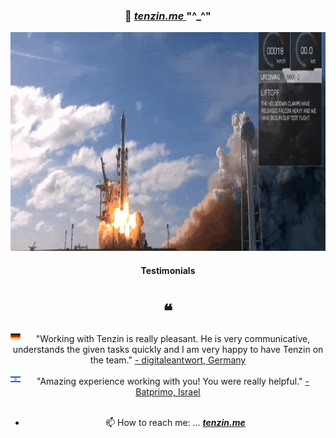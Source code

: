 <!-- ### Hi there 👋

### “love the life you live. live the life you love.” :blush:  -->

<div align="center">
 
  ###  :vulcan_salute:   <a target="_blank" rel="noopener noreferrer" href="https://gyurmey.dev/">  **_tenzin.me_**   </a> "^_^"

<!-- </div> -->
<!-- <br/> -->
<!-- <div align="center"> -->

<!-- <img src="./ninja.gif" alt="naruto"   > -->
<img src="./rocket.gif" alt="loading" width="100%" height="350px" >

<p align="center">
  <!-- <img width="48%" src="https://github-readme-stats.vercel.app/api?username=gyurmey&show_icons=true&theme=tokyonight" /> -->
</p>
 <!-- <img width="48%" src="https://github-readme-streak-stats.herokuapp.com/?user=gyurmey&theme=tokyonight" /> -->
<h4 align="center">Testimonials</h4>
<h1 align="center">❝</h1> 

<!--
<table>
  <tr>
    <th>Message</th>
    <th>Author</th>
  </tr>
  <tr>
    <td>
    "He worked project oriented and independent according to specifications and learned the process workflow (research and conception, logic design, layout design, programming). Tenzin Gyurmey was always friendly and courteous to his colleagues. He fulfilled all tasks reliably and to our complete satisfaction. We thank him for the work at Rapidfacture and wish Tenzin Gyurmey a good start in his professional life. We would be happy to welcome Mr. Tenzin Gyurmey to our company again."</td>
    <td><a target="_blank" href="#">- Felix Furtmayr, CEO, Rapidfacture GmbH</a></td> -->
  </tr> 

<img align="left"  width="16px" src="./german.jpg" />
  <tr>
    <td>
    "Working with Tenzin is really pleasant. He is very communicative, understands the given tasks quickly and I am very happy to have Tenzin on the team."</td>
    <td><a target="_blank" href="#">- digitaleantwort, Germany</a>
    </td> 
  </tr> 

  <br/>
  <br/>

<img align="left"  width="16px" src="./israel.png" />
  <tr>
    <td>
    "Amazing experience working with you! You were really helpful."</td>
    <td><a target="_blank" href="#">- Batprimo, Israel</a>
    </td> 
  </tr> 
<br/>
<br/>
  
</table>  

- 📫 How to reach me: ... <a target="_blank" rel="noopener noreferrer" href="https://gyurmey.dev/">  **_tenzin.me_**   </a> 

<!-- 
[![Gyurmey's github stats](https://github-readme-stats.vercel.app/api?username=gyurmey&theme=blue-green)](https://github.com/gyurmey/github-readme-stats) -->

<!-- [![Sparkline](https://stars.medv.io/Naereen/badges.svg)](https://stars.medv.io/Naereen/badges) -->

<!-- [![Sparkline](https://stars.medv.io/gyurmey/badges.svg)](https://stars.medv.io/gyurmey/badges) -->

<!-- [![Gyurmey's top languages](https://github-readme-stats.vercel.app/api/top-langs/?username=gyurmey&theme=blue-green)](https://github.com/gyurmey/github-readme-stats) -->

<!--
[![Gyurmey's github streak](https://github-readme-streak-stats.herokuapp.com/?user=gyurmey&theme=blue-green)](https://github.com/gyurmey/github-readme-streak-stats) -->

</div>
<!-- width="900px" height="200px"  -->

<!--
<br />

### hii:

<img align="left"  width="16px" src="https://raw.githubusercontent.com/github/explore/80688e429a7d4ef2fca1e82350fe8e3517d3494d/topics/react/react.png" />
<img align="left"  width="16px" src="https://raw.githubusercontent.com/github/explore/80688e429a7d4ef2fca1e82350fe8e3517d3494d/topics/vue/vue.png" />
<img align="left"  width="16px" src="https://raw.githubusercontent.com/github/explore/80688e429a7d4ef2fca1e82350fe8e3517d3494d/topics/angular/angular.png" />
<img align="left" width="16px" src="https://raw.githubusercontent.com/github/explore/80688e429a7d4ef2fca1e82350fe8e3517d3494d/topics/javascript/javascript.png" />
<img align="left" width="16px" src="https://raw.githubusercontent.com/github/explore/80688e429a7d4ef2fca1e82350fe8e3517d3494d/topics/sql/sql.png" />
<img align="left" width="16px" src="https://raw.githubusercontent.com/github/explore/80688e429a7d4ef2fca1e82350fe8e3517d3494d/topics/mysql/mysql.png" />
<img align="left"  width="16px" src="https://raw.githubusercontent.com/github/explore/80688e429a7d4ef2fca1e82350fe8e3517d3494d/topics/mongodb/mongodb.png" />


<img align="left"  width="16px" src="https://raw.githubusercontent.com/github/explore/80688e429a7d4ef2fca1e82350fe8e3517d3494d/topics/php/php.png" />
<img align="left"  width="16px" src="https://raw.githubusercontent.com/github/explore/80688e429a7d4ef2fca1e82350fe8e3517d3494d/topics/python/python.png" />
<img align="left"  width="16px" src="https://raw.githubusercontent.com/github/explore/80688e429a7d4ef2fca1e82350fe8e3517d3494d/topics/rails/rails.png" />
<img align="left" width="16px" src="https://raw.githubusercontent.com/github/explore/80688e429a7d4ef2fca1e82350fe8e3517d3494d/topics/typescript/typescript.png" />

<img align="left"  width="16px" src="https://raw.githubusercontent.com/github/explore/80688e429a7d4ef2fca1e82350fe8e3517d3494d/topics/redux/redux.png" />

<img align="left"  width="16px" src="https://raw.githubusercontent.com/github/explore/80688e429a7d4ef2fca1e82350fe8e3517d3494d/topics/ruby/ruby.png" />

<img align="left"  width="16px" src="https://raw.githubusercontent.com/github/explore/80688e429a7d4ef2fca1e82350fe8e3517d3494d/topics/express/express.png" />

<img  align="left" width="16px" src="https://raw.githubusercontent.com/github/explore/80688e429a7d4ef2fca1e82350fe8e3517d3494d/topics/bootstrap/bootstrap.png" />

<img align="left" width="16px" src="https://raw.githubusercontent.com/github/explore/80688e429a7d4ef2fca1e82350fe8e3517d3494d/topics/symfony/symfony.png" />

<img align="left" width="16px" src="https://raw.githubusercontent.com/github/explore/80688e429a7d4ef2fca1e82350fe8e3517d3494d/topics/java/java.png" />


<img align="left" width="16px" src="https://raw.githubusercontent.com/github/explore/80688e429a7d4ef2fca1e82350fe8e3517d3494d/topics/docker/docker.png" />



<br />
<br />
-->

<!--
**gyurmey/gyurmey** is a ✨ _special_ ✨ repository because its `README.md` (this file) appears on your GitHub profile.

Here are some ideas to get you started:

- 🔭 I’m currently working on ...
- 🌱 I’m currently learning ...
- 👯 I’m looking to collaborate on ...
- 🤔 I’m looking for help with ...
- 💬 Ask me about ...
- 📫 How to reach me: ...
- 😄 Pronouns: ...
- ⚡ Fun fact: ...
-->

